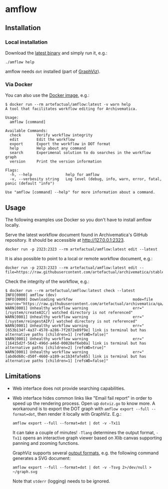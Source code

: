 # amflow

## Installation

### Local installation

Download the [latest binary][0] and simply run it, e.g.:

    ./amflow help

amflow needs `dot` installed (part of [GraphViz](https://www.graphviz.org/)).

### Via Docker

You can also use the [Docker image][1], e.g.:

    $ docker run --rm artefactual/amflow:latest -v warn help
    A tool that facilitates workflow editing for Archivematica.

    Usage:
      amflow [command]

    Available Commands:
      check       Verify workflow integrity
      edit        Edit the workflow
      export      Export the workflow in DOT format
      help        Help about any command
      search      Experimenal solution to do searches in the workflow graph
      version     Print the version information

    Flags:
      -h, --help               help for amflow
      -v, --verbosity string   Log level (debug, info, warn, error, fatal, panic (default "info")

    Use "amflow [command] --help" for more information about a command.

## Usage

The following examples use Docker so you don't have to install amflow locally.

Serve the latest workflow document found in Archivematica's GitHub repository. It should be accessible at http://127.0.0.1:2323.

    docker run -p 2323:2323 --rm artefactual/amflow:latest edit --latest

It is also possible to point to a local or remote workflow document, e.g.:

    docker run -p 2323:2323 --rm artefactual/amflow:latest edit --file=https://raw.githubusercontent.com/artefactual/archivematica/stable/1.10.x/src/MCPServer/lib/assets/workflow.json

Check the integrity of the workflow, e.g.:

    $ docker run --rm artefactual/amflow:latest check --latest
    INFO[0000] amflow (dev)
    INFO[0000] Downloading workfow                           mode=file source="https://raw.githubusercontent.com/artefactual/archivematica/qa/1.x/src/MCPServer/lib/assets/workflow.json"
    WARN[0001] Unhealthy workflow warning                    err="[/system/createAIC/] watched directory is not referenced"
    WARN[0001] Unhealthy workflow warning                    err="[/system/reingestAIP/] watched directory is not referenced"
    WARN[0001] Unhealthy workflow warning                    err="[653b134f-4a37-4578-a286-7f2072e89f9e] link is terminal but has alternative paths [children=1] [refsWD=false]"
    WARN[0001] Unhealthy workflow warning                    err="[16415d2f-5642-496d-a46d-00028ef6eb0a] link is terminal but has alternative paths [children=2] [refsWD=true]"
    WARN[0001] Unhealthy workflow warning                    err="[abd6d60c-d50f-4660-a189-ac1b34fafe85] link is terminal but has alternative paths [children=1] [refsWD=false]"

## Limitations

* Web interface does not provide searching capabilities.

* Web interface hides common links like "Email fail report" in order to speed up the rendering process. Open up `dotviz.go` to know more.
  A workaround is to export the DOT graph with `amflow export --full --format=dot`, then render it locally with GraphViz. E.g.:

  ```amflow export --full --format=dot | dot -v -Tx11```

  It can take a couple of minutes! `-Tlang` determines the output format, `-Tx11` opens an interactive graph viewer based on Xlib canvas supporting panning and zooming functions.

  GraphViz supports several [output formats](https://www.graphviz.org/doc/info/output.html), e.g. the following command generates a SVG document:

  ```amflow export --full --format=dot | dot -v -Tsvg 2>/dev/null > ~/graph.svg```

  Note that `stderr` (logging) needs to be ignored.

[0]: https://github.com/artefactual-labs/amflow/releases/latest
[1]: https://hub.docker.com/r/artefactual/amflow/tags

